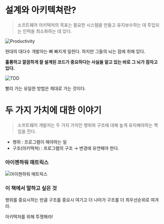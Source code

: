 # 설계와 아키텍쳐란?

> 소프트웨어 아키텍처의 목표는 필요한 시스템을 만들고 유지보수하는 데 투입되는 인력을 최소화하는 데 있다.
> 

![Productivity](https://user-images.githubusercontent.com/31653025/154827755-2225f98f-f08a-4cd2-846e-26b30089d1ea.png)

현대의 대다수 개발자는 뼈 빠지게 일한다. 하지만 그들의 뇌는 잠에 취해 있다.

**훌륭하고 깔끔하게 잘 설계된 코드가 중요하다는 사실을 알고 있는 바로 그 뇌가 잠자고 있다.**

![TDD](https://user-images.githubusercontent.com/31653025/154827766-5444ee57-968b-4cf7-ab2b-39495062eada.png)

빨리 가는 유일한 방법은 제대로 가는 것이다.

# 두 가지 가치에 대한 이야기

> 소프트웨어 개발자는 두 가지 가치인 행위와 구조에 대해 높게 유지해야하는 책임을 진다.
> 
- 행위 : 프로그램이 해야하는 일
- 구조(아키텍쳐) : 프로그램의 구조
→ 변경에 유연해야 한다.

### 아이젠하워 매트릭스

![아이젠하워 매트릭스](https://user-images.githubusercontent.com/31653025/154827768-efc2409b-c63f-46d4-90e7-a0effacd78a1.png)

### 이 책에서 말하고 싶은 것

행위를 중요시하는 만큼 구조를 중요시 여기고 더 나아가 구조를 더 최우선순위로 여겨라.

아키텍처를 위해 투쟁해라!
